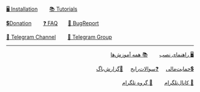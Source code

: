 [🖥️ Installation](https://github.com/hiddify/hiddify-config/wiki#installation-guide-)&nbsp;&nbsp;&nbsp;&nbsp;&nbsp;&nbsp;&nbsp;&nbsp;[📚 Tutorials](https://github.com/hiddify/hiddify-config/wiki/all-tutorials-and-videos)&nbsp;&nbsp;&nbsp;&nbsp;&nbsp;&nbsp;&nbsp;&nbsp;

[💲Donation](https://github.com/hiddify/hiddify-config/wiki/Support)&nbsp;&nbsp;&nbsp;&nbsp;&nbsp;&nbsp;&nbsp;&nbsp;[❓ FAQ](https://github.com/hiddify/hiddify-config/discussions/categories/q-a-%D8%B3%D9%88%D8%A7%D9%84%D8%A7%D8%AA-%D8%B1%D8%A7%DB%8C%D8%AC)&nbsp;&nbsp;&nbsp;&nbsp;&nbsp;&nbsp;&nbsp;[🐞 BugReport](https://github.com/hiddify/hiddify-config/issues)&nbsp;&nbsp;&nbsp;&nbsp;&nbsp;&nbsp;&nbsp;&nbsp;

[📣 Telegram Channel](https://t.me/hiddify)&nbsp;&nbsp;&nbsp;&nbsp;&nbsp;&nbsp;&nbsp;&nbsp;[🛅 Telegram Group](https://t.me/hiddify_board/5)
***
<div markdown="1" dir="rtl">

[🖥️ راهنمای نصب](https://github.com/hiddify/Hiddify-Manager/wiki/Home_Fa#%D9%86%D8%B5%D8%A8)&nbsp;&nbsp;&nbsp;&nbsp;&nbsp;&nbsp;&nbsp;&nbsp;[📚 همه آموزش‌ها](https://github.com/hiddify/hiddify-config/wiki/%D9%87%D9%85%D9%87-%D8%A2%D9%85%D9%88%D8%B2%D8%B4%E2%80%8C%D9%87%D8%A7-%D9%88-%D9%88%DB%8C%D8%AF%D8%A6%D9%88%D9%87%D8%A7) &nbsp;&nbsp;&nbsp;&nbsp;&nbsp;&nbsp;&nbsp;&nbsp; 

[💲حمایت‌مالی](https://github.com/hiddify/hiddify-config/wiki/Support)&nbsp;&nbsp;&nbsp;&nbsp;&nbsp;[❓سوالات‌رایج](https://github.com/hiddify/hiddify-config/discussions/categories/q-a-%D8%B3%D9%88%D8%A7%D9%84%D8%A7%D8%AA-%D8%B1%D8%A7%DB%8C%D8%AC) &nbsp;&nbsp;&nbsp;&nbsp;[🐞گزارش‌باگ](https://github.com/hiddify/hiddify-config/issues)&nbsp;&nbsp;&nbsp;&nbsp;&nbsp;&nbsp;&nbsp;&nbsp;

[📣 کانال‌تلگرام](https://t.me/hiddify)&nbsp;&nbsp;&nbsp;&nbsp;&nbsp;&nbsp;&nbsp;&nbsp;[🛅 گروه تلگرام](https://t.me/hiddify_board)

</div>
